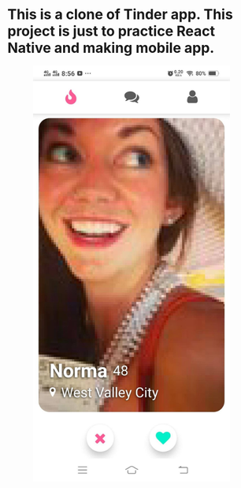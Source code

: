 
# This is a clone of Tinder app. This project is just to practice React Native and making mobile app. 
<div align="center">
    <img src="./images/ss1.jpg" width="400px"></img> 
</div>